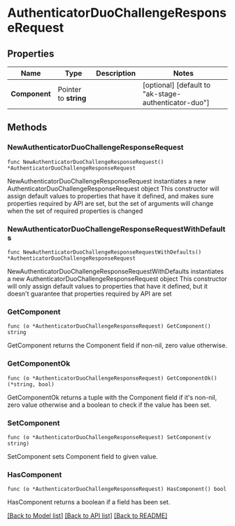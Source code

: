 # AuthenticatorDuoChallengeResponseRequest

## Properties

Name | Type | Description | Notes
------------ | ------------- | ------------- | -------------
**Component** | Pointer to **string** |  | [optional] [default to "ak-stage-authenticator-duo"]

## Methods

### NewAuthenticatorDuoChallengeResponseRequest

`func NewAuthenticatorDuoChallengeResponseRequest() *AuthenticatorDuoChallengeResponseRequest`

NewAuthenticatorDuoChallengeResponseRequest instantiates a new AuthenticatorDuoChallengeResponseRequest object
This constructor will assign default values to properties that have it defined,
and makes sure properties required by API are set, but the set of arguments
will change when the set of required properties is changed

### NewAuthenticatorDuoChallengeResponseRequestWithDefaults

`func NewAuthenticatorDuoChallengeResponseRequestWithDefaults() *AuthenticatorDuoChallengeResponseRequest`

NewAuthenticatorDuoChallengeResponseRequestWithDefaults instantiates a new AuthenticatorDuoChallengeResponseRequest object
This constructor will only assign default values to properties that have it defined,
but it doesn't guarantee that properties required by API are set

### GetComponent

`func (o *AuthenticatorDuoChallengeResponseRequest) GetComponent() string`

GetComponent returns the Component field if non-nil, zero value otherwise.

### GetComponentOk

`func (o *AuthenticatorDuoChallengeResponseRequest) GetComponentOk() (*string, bool)`

GetComponentOk returns a tuple with the Component field if it's non-nil, zero value otherwise
and a boolean to check if the value has been set.

### SetComponent

`func (o *AuthenticatorDuoChallengeResponseRequest) SetComponent(v string)`

SetComponent sets Component field to given value.

### HasComponent

`func (o *AuthenticatorDuoChallengeResponseRequest) HasComponent() bool`

HasComponent returns a boolean if a field has been set.


[[Back to Model list]](../README.md#documentation-for-models) [[Back to API list]](../README.md#documentation-for-api-endpoints) [[Back to README]](../README.md)


